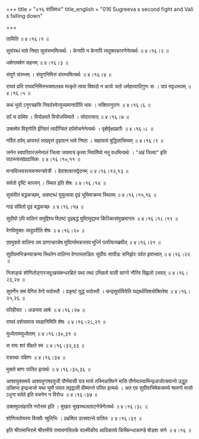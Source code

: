 +++
title = "०१६ वालिवधः"
title_english = "016 Sugreeva s second fight and Vali s falling down"

+++


तामिति  ॥  ४।१६।१  ॥   

  

सुसंरब्धं भावे निष्ठा सुसंरम्भमित्यर्थः । केनापि न केनापि
त्वदुक्तकारणेनेत्यर्थः  ॥  ४।१६।२  ॥   

  

धर्षणामर्षणं सहनम्  ॥  ४।१६।३  ॥   

  

संयुगे संरम्भम् । संयुगनिमित्तं संरम्भमित्यर्थः  ॥  ४।१६।४  ॥   

  

राघवं प्रति राघवनिमित्तभयमालक्ष्य मत्कृते त्वया विषादो न कार्यः यतो
धर्मज्ञत्वादिगुणः सः । पापं मद्वधरूपम्  ॥  ४।१६।५  ॥   

  

कथं भूयो ऽनुगच्छसि निवर्तस्वेत्युच्यमानापीति भावः । भक्तिरनुरागः  ॥ 
४।१६।६ ॥   

  

दर्पं च दर्पमेव । वियोक्ष्यते वियोजयिष्यते । सोदरत्वात्  ॥  ४।१६।७  ॥   

  

उक्तमेव विवृणोति ईप्सितं त्वदीप्सितं दर्पमोचनेनेत्यर्थः ।
वृक्षैर्वृक्षप्रहारैः  ॥  ४।१६।८  ॥   

  

गर्वितं दर्पम् आयस्तं तत्प्रवृत्तं दृढयत्नं भावे निष्ठा । सहायत्वं
बुद्धिसाचिव्यम्  ॥  ४।१६।९  ॥   

  

जनेन स्वपरिवारजनेनालं जित्वा जयमात्रं कृत्वा निवर्तिष्ये नतु वधमित्यर्थः
। "अहं जित्वा" इति पाठस्त्वसांप्रदायिकः  ॥  ४।१६।१०,११  ॥   

  

मन्त्रवित्स्वस्त्ययनमन्त्रवेत्री । देवांशत्वात्तद्वेदनम्  ॥  ४।१६।१२,१३
 ॥   

  

सर्वतो दृष्टिं चारयन् । स्थित इति शेषः  ॥  ४।१६।१४  ॥   

  

सुसंवीतं बद्धकच्छम्, अवष्टब्धं युयुत्सया दृढं भूमिमाक्रम्य स्थितम्  ॥ 
४।१६।१५,१६  ॥   

  

गाढं संवितो दृढं बद्धकच्छः  ॥  ४।१६।१७  ॥   

  

सुग्रीवो ऽपि वालिनं समुद्दिश्य श्लिष्टं दृढबद्धं मुष्टिमुद्यम्य
किंञ्चित्संमुखमागतः  ॥  ४।१६।१८।१९  ॥   

  

वेगविमुक्तः त्वदुपरीति शेषः  ॥  ४।१६।२०  ॥   

  

एवमुक्तो वालिना तव प्राणान्हरन्नेष मुष्टिर्मामकस्तव मूर्ध्नि
पतत्वित्यब्रवीत्  ॥  ४।१६।२१  ॥   

  

सुग्रीवमभिक्रम्याक्रम्य स्थितेन वालिना वेगतस्ताडितः सुग्रीवः सापीडः
सनिर्झरः पर्वत इवाभवत्  ॥  ४।१६।२२  ॥   

  

निःशङ्कं शोणितोद्गारजदुःखसंबन्धरहितं यथा तथा ऽभिहतो वाली सागरे नौरिव
विह्वलो ऽभवत्  ॥  ४।१६।२३,२४  ॥   

  

सुपर्णेन समं वेगितं वेगो ययोस्तौ । प्रकृष्टं युद्धं ययोस्तौ ।
चन्द्रसूर्याविवेति यद्यर्थातिशयोक्तिरेषा  ॥  ४।१६।२५,२६  ॥   

  

परिहीयत । अडभाव आर्षः  ॥  ४।१६।२७  ॥   

  

राघवं दर्शयामास स्वहानिमिति शेषः  ॥  ४।१६।२८,२९  ॥   

  

युध्येतामयुध्येताम्  ॥  ४।१६।३०,३१  ॥   

  

स रामः शरं वीक्षते स्म  ॥  ४।१६।३२,३३  ॥   

  

पत्ररथाः पक्षिणः  ॥  ४।१६।३४  ॥   

  

मुक्तो बाणः पातित इत्यर्थः  ॥  ४।१६।३५,३६  ॥   

  

आश्वयुक्समये आश्वयुगाश्वयुजी पौर्णमासी यत्र मासे तस्मिन्नाश्विने मासि
पौर्णमास्यामिन्द्रध्वजोत्सवान्ते उद्धूत उत्क्षिप्त इन्द्रध्वजो यथा भूमौ
पपात तद्वद्वाली ग्रीष्मान्ते पतित इत्यर्थः । अत एव सुग्रीवाभिषेकसमये
श्रावणो मासो ऽधुना वर्तते इति वचनेन न विरोधः  ॥  ४।१६।३७  ॥   

  

उक्तमुपसंहरति नरोत्तम इति । मुखतः मुखस्थललाटनेत्रेणेत्यर्थः  ॥ 
४।१६।३८ ॥   

  

शोणिततोयस्य विस्रवैः स्रुतिभिः । प्रभ्रंशित उत्सवान्ते पातितः  ॥  ४।१६।३९
 ॥   

  

इति श्रीरामाभिरामे श्रीरामीये रामायणतिलके वाल्मीकीय आदिकाव्ये
किष्किन्धाकाण्डे षोडशः सर्गः  ॥  ४।१६  ॥   

  


